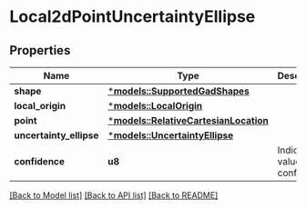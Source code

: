 # Local2dPointUncertaintyEllipse

## Properties
Name | Type | Description | Notes
------------ | ------------- | ------------- | -------------
**shape** | [***models::SupportedGadShapes**](SupportedGADShapes.md) |  | 
**local_origin** | [***models::LocalOrigin**](LocalOrigin.md) |  | 
**point** | [***models::RelativeCartesianLocation**](RelativeCartesianLocation.md) |  | 
**uncertainty_ellipse** | [***models::UncertaintyEllipse**](UncertaintyEllipse.md) |  | 
**confidence** | **u8** | Indicates value of confidence. | 

[[Back to Model list]](../README.md#documentation-for-models) [[Back to API list]](../README.md#documentation-for-api-endpoints) [[Back to README]](../README.md)


